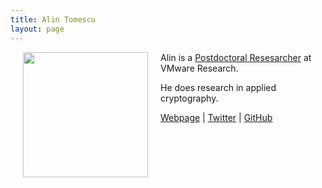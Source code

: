 ```yaml
---
title: Alin Tomescu
layout: page
---
```


<img align="left" height="200" src="../img/alin.png" hspace="20"> 

Alin is a [Postdoctoral Resesarcher](https://research.vmware.com/researchers/alin-tomescu) at VMware Research.

He does research in applied cryptography. 

[Webpage](https://alinush.github.io) \| [Twitter](https://twitter.com/alinush407) \| [GitHub](https://github.com/alinush)
